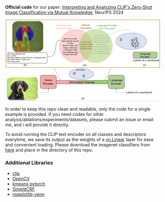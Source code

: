 **Official code** for our paper: [Interpreting and Analyzing CLIP's Zero-Shot Image Classification via Mutual Knowledge](https://arxiv.org/pdf/2410.13016v1), NeurIPS 2024

![demo](demo.png)

In order to keep this repo clean and readable, only the code for a single example is provided. If you need codes for other analysis/ablations/experiments/datasets, please submit an issue or email me, and i will provide it directly. 

To avoid running the CLIP text encoder on all classes and descriptors everytime, we save its output as the weights of a [nn.Linear](https://pytorch.org/docs/stable/generated/torch.nn.Linear.html) layer for ease and convenient loading. Please download the imagenet classifiers from [here](https://vub-my.sharepoint.com/:f:/g/personal/fawaz_sammani_vub_be/EqPV08OaZ91AgviAURNkPwsBFhngyAila7ygDaI4k8CnWQ?e=MxiciZ) and place in the directory of this repo. 

### Additional Libraries

- [clip](https://github.com/openai/CLIP)
- [OpenCV](https://pypi.org/project/opencv-python/)
- [kmeans pytorch](https://github.com/subhadarship/kmeans_pytorch)
- [SimpleCRF](https://github.com/HiLab-git/SimpleCRF)
- [matplotlib-venn](https://pypi.org/project/matplotlib-venn/)


